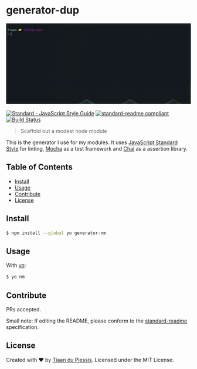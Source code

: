 # generator-dup

 

![demo](demo.gif)



[![Standard - JavaScript Style Guide](https://cdn.rawgit.com/feross/standard/master/badge.svg)](https://github.com/feross/standard)
[![standard-readme compliant](https://img.shields.io/badge/standard--readme-OK-green.svg?style=flat-square)](https://github.com/RichardLitt/standard-readme)
[![Build Status](https://travis-ci.org/tiaanduplessis/generator-dup.svg?branch=master)](https://travis-ci.org/tiaanduplessis/generator-dup)

> Scaffold out a modest node module

This is the generator I use for my modules. It uses [JavaScript Standard Style](https://github.com/feross/standard) for linting, [Mocha](http://mochajs.org/) as a test framework and [Chai](http://chaijs.com/) as a assertion library.

## Table of Contents

- [Install](#install)
- [Usage](#usage)
- [Contribute](#contribute)
- [License](#license)

## Install

```sh
$ npm install --global yo generator-nm
```

## Usage

With [yo](https://github.com/yeoman/yo):

```sh
$ yo nm
```

## Contribute

PRs accepted.

Small note: If editing the README, please conform to the [standard-readme](https://github.com/RichardLitt/standard-readme) specification.

## License

Created with ♥ by [Tiaan du Plessis](http://tiaanduplessis.co.za/). Licensed under the MIT License.